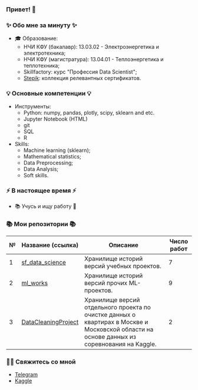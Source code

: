 ### Привет! 👋

### ✨ Обо мне за минуту ✨ 
* 🎓 Образование:
  - НЧИ КФУ (бакалавр): 13.03.02 - Электроэнергетика и электротехника;
  - НЧИ КФУ (магистратура): 13.04.01 - Теплоэнергетика и теплотехника;
  - Skillfactory: курс "Профессия Data Scientist";
  - [Stepik](https://stepik.org/users/597504416/profile): коллекция релевантных сертификатов.

### 💡 Основные компетенции 💡
- Инструменты:
    * Python: numpy, pandas, plotly, scipy, sklearn and etc.
    * Jupyter Notebook (HTML)
    * git
    * SQL
    * R
- Skills:
    * Machine learning (sklearn);
    * Mathematical statistics;
    * Data Preprocessing;
    * Data Analysis;
    * Soft skills.

### ⚡️ В настоящее время ⚡️
- 📚 Учусь и ищу работу 👀

### 📚 Мои репозитории 📚

|№|Название (ссылка)|Описание|Число работ|
|-|-|-|-|
|1|[sf_data_science](https://github.com/khav-i/sf_data_science/blob/main/README.md)|Хранилище историй версий учебных проектов.|7|
|2|[ml_works](https://github.com/khav-i/ml_works/blob/master/README.md)|Хранилище историй версий прочих ML-проектов.|9|
|3|[DataCleaningProject](https://github.com/khav-i/DataCleaningProject/blob/master/README.md)|Хранилище версий отдельного проекта по очистке данных о квартирах в Москве и Московской области на основе данных из соревнования на Kaggle.|2|

### 🙌🏻 Свяжитесь со мной
- [Telegram](http://t.me/khav_i)
- [Kaggle](https://www.kaggle.com/tobiweiss/code)
